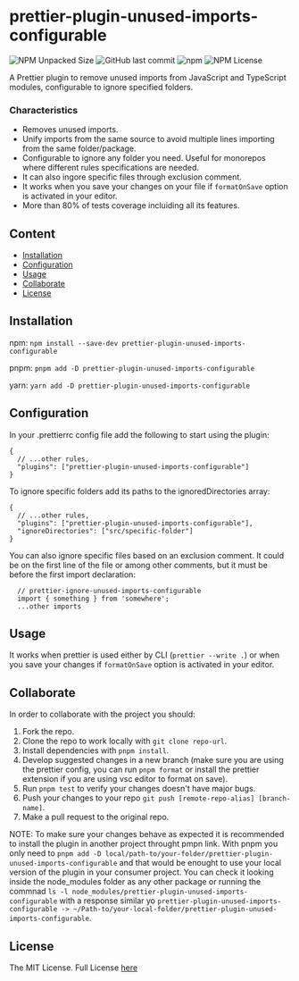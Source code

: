 # prettier-plugin-unused-imports-configurable

![NPM Unpacked Size](https://img.shields.io/npm/unpacked-size/prettier-plugin-unused-imports-configurable)
![GitHub last commit](https://img.shields.io/github/last-commit/Lisba/prettier-plugin-unused-imports-configurable)
![npm](https://img.shields.io/npm/dm/@lisba/prettier-plugin-unused-imports-configurable)
![NPM License](https://img.shields.io/npm/l/prettier-plugin-unused-imports-configurable)

A Prettier plugin to remove unused imports from JavaScript and TypeScript modules, configurable to ignore specified folders.

### Characteristics

- Removes unused imports.
- Unify imports from the same source to avoid multiple lines importing from the same folder/package.
- Configurable to ignore any folder you need. Useful for monorepos where different rules specifications are needed.
- It can also ingore specific files through exclusion comment.
- It works when you save your changes on your file if `formatOnSave` option is activated in your editor.
- More than 80% of tests coverage incluiding all its features.

## Content

- [Installation](#installation)
- [Configuration](#configuration)
- [Usage](#usage)
- [Collaborate](#collaborate)
- [License](#license)

## Installation

npm: `npm install --save-dev prettier-plugin-unused-imports-configurable`

pnpm: `pnpm add -D prettier-plugin-unused-imports-configurable`

yarn: `yarn add -D prettier-plugin-unused-imports-configurable`

## Configuration

In your .prettierrc config file add the following to start using the plugin:
```
{
  // ...other rules,
  "plugins": ["prettier-plugin-unused-imports-configurable"]
}
```

To ignore specific folders add its paths to the ignoredDirectories array:
```
{
  // ...other rules,
  "plugins": ["prettier-plugin-unused-imports-configurable"],
  "ignoreDirectories": ["src/specific-folder"]
}
```

You can also ignore specific files based on an exclusion comment. It could be on the first line of the file or among other comments, but it must be before the first import declaration:
```
  // prettier-ignore-unused-imports-configurable
  import { something } from 'somewhere';
  ...other imports
```

## Usage

It works when prettier is used either by CLI (`prettier --write .`) or when you save your changes if `formatOnSave` option is activated in your editor.

## Collaborate

In order to collaborate with the project you should:

1. Fork the repo.
2. Clone the repo to work locally with `git clone repo-url`.
3. Install dependencies with `pnpm install`.
4. Develop suggested changes in a new branch (make sure you are using the prettier config, you can run `pnpm format` or install the prettier extension if you are using vsc editor to format on save).
5. Run `pnpm test` to verify your changes doesn't have major bugs.
6. Push your changes to your repo `git push [remote-repo-alias] [branch-name]`.
7. Make a pull request to the original repo.

NOTE: To make sure your changes behave as expected it is recommended to install the plugin in another project throught pmpn link. With pnpm you only need to `pnpm add -D local/path-to/your-folder/prettier-plugin-unused-imports-configurable` and that would be enought to use your local version of the plugin in your consumer project. You can check it looking inside the node_modules folder as any other package or running the commnad `ls -l node_modules/prettier-plugin-unused-imports-configurable` with a response similar yo `prettier-plugin-unused-imports-configurable -> ~/Path-to/your-local-folder/prettier-plugin-unused-imports-configurable`.

## License

The MIT License. Full License [here](https://github.com/Lisba/prettier-plugin-unused-imports-configurable/blob/master/LICENSE)
